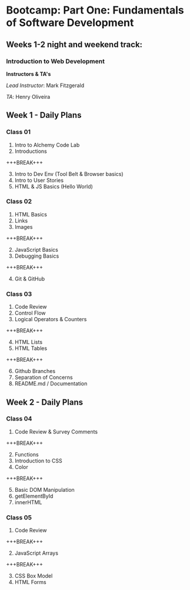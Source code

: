 # Bootcamp: Part One: Fundamentals of Software Development
## Weeks 1-2 night and weekend track:
### Introduction to Web Development
**Instructors & TA's**

*Lead Instructor*: Mark Fitzgerald

*TA*: Henry Oliveira

## Week 1 - Daily Plans
### Class 01
1. Intro to Alchemy Code Lab
2. Introductions

+++BREAK+++

3. Intro to Dev Env (Tool Belt & Browser basics)
4. Intro to User Stories
5. HTML & JS Basics (Hello World)

### Class 02
1. HTML Basics
  1. Links
  2. Images

+++BREAK+++

2. JavaScript Basics
3. Debugging Basics

+++BREAK+++

4. Git & GitHub

### Class 03
1. Code Review
2. Control Flow
3. Logical Operators & Counters

+++BREAK+++

4. HTML Lists
5. HTML Tables

+++BREAK+++

6. Github Branches
7. Separation of Concerns
8. README.md / Documentation

## Week 2 - Daily Plans

### Class 04
1. Code Review & Survey Comments

+++BREAK+++

2. Functions
3. Introduction to CSS
4. Color

+++BREAK+++

5. Basic DOM Manipulation
  1. getElementById
  2. innerHTML

### Class 05
1. Code Review

+++BREAK+++

2. JavaScript Arrays

+++BREAK+++

3. CSS Box Model
4. HTML Forms

